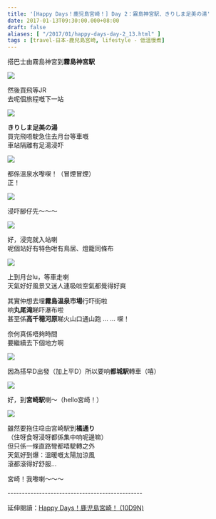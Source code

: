 ```yaml
---
title: '[Happy Days！鹿児島宮崎！] Day 2：霧島神宮駅、きりしま足美の湯'
date: 2017-01-13T09:30:00.000+08:00
draft: false
aliases: [ "/2017/01/happy-days-day-2_13.html" ]
tags : [travel-日本-鹿兒島宮崎, lifestyle - 低溫慢煮]
---
```


搭巴士由霧島神宮到**霧島神宮駅**  

![](/images/kojkmi2c1.jpg)

然後買飛等JR  
去呢個旅程嘅下一站  

![](/images/kojkmi2c2.jpg)

**きりしま足美の湯**  
買完飛唔駛急住去月台等車嘅  
車站隔離有足湯浸吓  

![](/images/kojkmi2c.jpg)

都係溫泉水嚟㗎！（冒煙冒煙）  
正！  

![](/images/kojkmi2c3.jpg)

浸吓腳仔先～～～  

![](/images/kojkmi2c4.jpg)

好，浸完就入站喇  
呢個站好有特色咁有鳥居、燈籠同條布  

![](/images/kojkmi2c5.jpg)

上到月台lu，等車走喇  
天氣好好風景又迷人連吸啖空氣都覺得好爽  
  
其實仲想去埋**霧島温泉市場**行吓街啦  
响**丸尾滝**睇吓瀑布啦  
甚至係**高千穂河原**睇火山口通山跑 ... ... 㗎！  
  
奈何真係唔夠時間  
要繼續去下個地方啊  

![](/images/kojkmi2c6.jpg)

因為搭早D出發（加上平D）所以要响**都城駅**轉車（嘻）  

![](/images/kojkmi2c7.jpg)

好，到**宮崎駅**喇～（hello宮崎！）  

![](/images/kojkmi2c8.jpg)

雖然要拖住喼由宮崎駅到**橘通り**  
（住呀食呀浸呀都係集中响呢邊嘛）  
但只係一條直路彎都唔駛轉之外  
天氣好到爆：溫暖嘅太陽加涼風  
滾都滾得好舒服...  
  
宮崎！我嚟喇～～～  
  
\-----------------------------------------------  
  
延伸閱讀：[Happy Days！鹿児島宮崎！ (10D9N)](https://hidie.net/kojkmi10d9n/)
